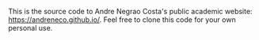 This is the source code to Andre Negrao Costa's public academic website: https://andreneco.github.io/. Feel free to clone this code for your own personal use.
